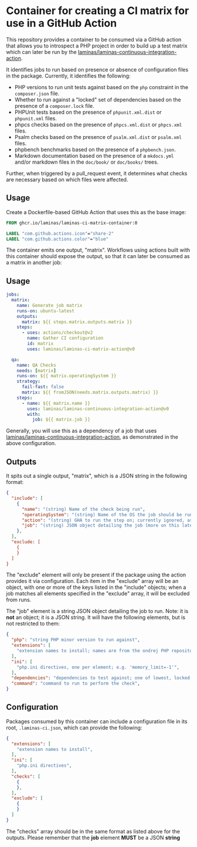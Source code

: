 # Container for creating a CI matrix for use in a GitHub Action

This repository provides a container to be consumed via a GitHub action that allows you to introspect a PHP project in order to build up a test matrix which can later be run by the [laminas/laminas-continuous-integration-action](https://github.com/laminas/laminas-continuous-integration-action).

It identifies jobs to run based on presence or absence of configuration files in the package.
Currently, it identifies the following:

- PHP versions to run unit tests against based on the `php` constraint in the `composer.json` file.
- Whether to run against a "locked" set of dependencies based on the presence of a `composer.lock` file.
- PHPUnit tests based on the presence of `phpunit.xml.dist` or `phpunit.xml` files.
- phpcs checks based on the presence of `phpcs.xml.dist` or `phpcs.xml` files.
- Psalm checks based on the presence of `psalm.xml.dist` or `psalm.xml` files.
- phpbench benchmarks based on the presence of a `phpbench.json`.
- Markdown documentation based on the presence of a `mkdocs.yml` and/or markdown files in the `doc/book/` or `doc/books/` trees.

Further, when triggered by a pull_request event, it determines what checks are necessary based on which files were affected.

## Usage

Create a Dockerfile-based GitHub Action that uses this as the base image:

```Dockerfile
FROM ghcr.io/laminas/laminas-ci-matrix-container:0

LABEL "com.github.actions.icon"="share-2"
LABEL "com.github.actions.color"="blue"
```

The container emits one output, "matrix".
Workflows using actions built with this container should expose the output, so that it can later be consumed as a matrix in another job:

## Usage

```yaml
jobs:
  matrix:
    name: Generate job matrix
    runs-on: ubuntu-latest
    outputs:
      matrix: ${{ steps.matrix.outputs.matrix }}
    steps:
      - uses: actions/checkout@v2
        name: Gather CI configuration
        id: matrix
        uses: laminas/laminas-ci-matrix-action@v0

  qa:
    name: QA Checks
    needs: [matrix]
    runs-on: ${{ matrix.operatingSystem }}
    strategy:
      fail-fast: false
      matrix: ${{ fromJSON(needs.matrix.outputs.matrix) }}
    steps:
      - name: ${{ matrix.name }}
        uses: laminas/laminas-continuous-integration-action@v0
        with:
          job: ${{ matrix.job }}
```

Generally, you will use this as a dependency of a job that uses [laminas/laminas-continuous-integration-action](https://github.com/laminas/laminas-continuous-integration-action), as demonstrated in the above configuration.

## Outputs

It spits out a single output, "matrix", which is a JSON string in the following format:

```json
{
  "include": [
    {
      "name": "(string) Name of the check being run",
      "operatingSystem": "(string) Name of the OS the job should be run on (generally ubuntu-latest)",
      "action": "(string) GHA to run the step on; currently ignored, as GHA does not support dynamic action selection",
      "job": "(string) JSON object detailing the job (more on this later)",
    },
  ],
  "exclude: [
    {
    }
  ]
}
```

The "exclude" element will only be present if the package using the action provides it via configuration.
Each item in the "exclude" array will be an object, with one or more of the keys listed in the "include" objects; when a job matches all elements specified in the "exclude" array, it will be excluded from runs.

The "job" element is a string JSON object detailing the job to run.
Note: it is **not** an object; it is a JSON string.
It will have the following elements, but is not restricted to them:

```json
{
  "php": "string PHP minor version to run against",
  "extensions": [
    "extension names to install; names are from the ondrej PHP repository, minus the php{VERSION}- prefix",
  ],
  "ini": [
    "php.ini directives, one per element; e.g. 'memory_limit=-1'",
  ],
  "dependencies": "dependencies to test against; one of lowest, locked, latest",
  "command": "command to run to perform the check",
}
```

## Configuration

Packages consumed by this container can include a configuration file in its root, `.laminas-ci.json`, which can provide the following:

```json
{
  "extensions": [
    "extension names to install",
  ],
  "ini": [
    "php.ini directives",
  ],
  "checks": [
    {
    },
  ],
  "exclude": [
    {
    }
  ]
}
```

The "checks" array should be in the same format as listed above for the outputs.
Please remember that the **job** element **MUST** be a JSON **string**
